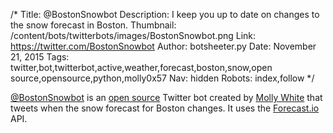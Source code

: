 /*
Title: @BostonSnowbot
Description: I keep you up to date on changes to the snow forecast in Boston.
Thumbnail: /content/bots/twitterbots/images/BostonSnowbot.png
Link: https://twitter.com/BostonSnowbot
Author: botsheeter.py
Date: November 21, 2015
Tags: twitter,bot,twitterbot,active,weather,forecast,boston,snow,open source,opensource,python,molly0x57
Nav: hidden
Robots: index,follow
*/

[@BostonSnowbot](https://twitter.com/BostonSnowbot) is an [open source](https://github.com/molly/boston-snowbot) Twitter bot created by [Molly White](https://twitter.com/molly0x57) that tweets when the snow forecast for Boston changes. It uses the [Forecast.io](http://forecast.io/) API.
